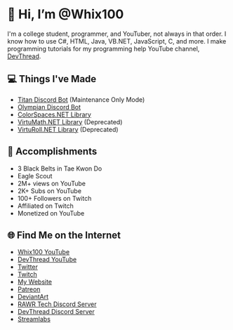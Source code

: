 # 👋 Hi, I’m @Whix100
I'm a college student, programmer, and YouTuber, not always in that order. I know how to use C#, HTML, Java, VB.NET, JavaScript, C, and more. I make programming tutorials for my programming help YouTube channel, [DevThread](https://www.youtube.com/channel/UCRWfJkBwv1eorDHo0ahsEKw).

## 💻 Things I've Made
- [Titan Discord Bot]() (Maintenance Only Mode)
- [Olympian Discord Bot]()
- [ColorSpaces.NET Library]()
- [VirtuMath.NET Library]() (Deprecated)
- [VirtuRoll.NET Library]() (Deprecated)

## 🏅 Accomplishments
- 3 Black Belts in Tae Kwon Do
- Eagle Scout
- 2M+ views on YouTube
- 2K+ Subs on YouTube
- 100+ Followers on Twitch
- Affiliated on Twitch
- Monetized on YouTube

## 🌐 Find Me on the Internet
- [Whix100 YouTube](https://youtube.com/whix100)
- [DevThread YouTube](https://youtube.com/channel/UCRWfJkBwv1eorDHo0ahsEKw)
- [Twitter](https://twitter.com/whix100)
- [Twitch](https://twitch.tv/whix100)
- [My Website](https://whix100.github.io)
- [Patreon](https://patreon.com/whix100)
- [DeviantArt](https://deviantart.com/whix100)
- [RAWR Tech Discord Server](https://whix100.github.io/r/rtd)
- [DevThread Discord Server](https://whix100.github.io/r/ipcd)
- [Streamlabs](https://streamlabs.com/whix100)
